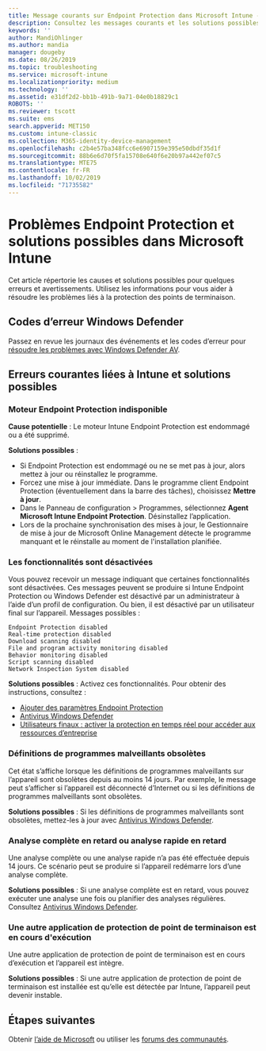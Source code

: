 ```yaml
---
title: Message courants sur Endpoint Protection dans Microsoft Intune - Azure | Microsoft Docs
description: Consultez les messages courants et les solutions possibles lorsque vous utilisez et dépannez Endpoint Protection et Windows Defender dans Microsoft Intune.
keywords: ''
author: MandiOhlinger
ms.author: mandia
manager: dougeby
ms.date: 08/26/2019
ms.topic: troubleshooting
ms.service: microsoft-intune
ms.localizationpriority: medium
ms.technology: ''
ms.assetid: e31df2d2-bb1b-491b-9a71-04e0b18829c1
ROBOTS: ''
ms.reviewer: tscott
ms.suite: ems
search.appverid: MET150
ms.custom: intune-classic
ms.collection: M365-identity-device-management
ms.openlocfilehash: c2b4e57ba348fcc6e6907159e395e50dbdf35d1f
ms.sourcegitcommit: 88b6e6d70f5fa15708e640f6e20b97a442ef07c5
ms.translationtype: MTE75
ms.contentlocale: fr-FR
ms.lasthandoff: 10/02/2019
ms.locfileid: "71735582"
---
```

# <a name="endpoint-protection-issues-and-possible-solutions-in-microsoft-intune"></a>Problèmes Endpoint Protection et solutions possibles dans Microsoft Intune

Cet article répertorie les causes et solutions possibles pour quelques erreurs et avertissements. Utilisez les informations pour vous aider à résoudre les problèmes liés à la protection des points de terminaison.

## <a name="windows-defender-error-codes"></a>Codes d’erreur Windows Defender

Passez en revue les journaux des événements et les codes d’erreur pour [résoudre les problèmes avec Windows Defender AV](https://docs.microsoft.com/windows/security/threat-protection/windows-defender-antivirus/troubleshoot-windows-defender-antivirus).

## <a name="common-intune-errors-and-possible-resolutions"></a>Erreurs courantes liées à Intune et solutions possibles

### <a name="endpoint-protection-engine-unavailable"></a>Moteur Endpoint Protection indisponible

**Cause potentielle** : Le moteur Intune Endpoint Protection est endommagé ou a été supprimé.

**Solutions possibles** :

- Si Endpoint Protection est endommagé ou ne se met pas à jour, alors mettez à jour ou réinstallez le programme.
- Forcez une mise à jour immédiate. Dans le programme client Endpoint Protection (éventuellement dans la barre des tâches), choisissez **Mettre à jour**.
- Dans le Panneau de configuration > Programmes, sélectionnez **Agent Microsoft Intune Endpoint Protection**. Désinstallez l’application.
- Lors de la prochaine synchronisation des mises à jour, le Gestionnaire de mise à jour de Microsoft Online Management détecte le programme manquant et le réinstalle au moment de l'installation planifiée.

### <a name="features-are-disabled"></a>Les fonctionnalités sont désactivées

Vous pouvez recevoir un message indiquant que certaines fonctionnalités sont désactivées. Ces messages peuvent se produire si Intune Endpoint Protection ou Windows Defender est désactivé par un administrateur à l’aide d’un profil de configuration. Ou bien, il est désactivé par un utilisateur final sur l’appareil. Messages possibles :

`Endpoint Protection disabled`  
`Real-time protection disabled`  
`Download scanning disabled`  
`File and program activity monitoring disabled`  
`Behavior monitoring disabled`  
`Script scanning disabled`  
`Network Inspection System disabled`  

**Solutions possibles** : Activez ces fonctionnalités. Pour obtenir des instructions, consultez :

- [Ajouter des paramètres Endpoint Protection](../protect/endpoint-protection-configure.md)
- [Antivirus Windows Defender](../configuration/device-restrictions-windows-10.md#microsoft-defender-antivirus)
- [Utilisateurs finaux : activer la protection en temps réel pour accéder aux ressources d’entreprise](/intune-user-help/turn-on-defender-windows)

### <a name="malware-definitions-out-of-date"></a>Définitions de programmes malveillants obsolètes

Cet état s’affiche lorsque les définitions de programmes malveillants sur l’appareil sont obsolètes depuis au moins 14 jours. Par exemple, le message peut s’afficher si l’appareil est déconnecté d’Internet ou si les définitions de programmes malveillants sont obsolètes.

**Solutions possibles** : Si les définitions de programmes malveillants sont obsolètes, mettez-les à jour avec [Antivirus Windows Defender](../configuration/device-restrictions-windows-10.md#microsoft-defender-antivirus).

### <a name="full-scan-overdue-or-quick-scan-overdue"></a>Analyse complète en retard ou analyse rapide en retard

Une analyse complète ou une analyse rapide n’a pas été effectuée depuis 14 jours. Ce scénario peut se produire si l’appareil redémarre lors d’une analyse complète.

**Solutions possibles** : Si une analyse complète est en retard, vous pouvez exécuter une analyse une fois ou planifier des analyses régulières. Consultez [Antivirus Windows Defender](../configuration/device-restrictions-windows-10.md#microsoft-defender-antivirus).

### <a name="another-endpoint-protection-application-running"></a>Une autre application de protection de point de terminaison est en cours d'exécution

Une autre application de protection de point de terminaison est en cours d’exécution et l’appareil est intègre.

**Solutions possibles** : Si une autre application de protection de point de terminaison est installée est qu’elle est détectée par Intune, l’appareil peut devenir instable.

## <a name="next-steps"></a>Étapes suivantes

Obtenir [l’aide de Microsoft](get-support.md) ou utiliser les [forums des communautés](https://social.technet.microsoft.com/Forums/en-US/home?category=microsoftintune).
